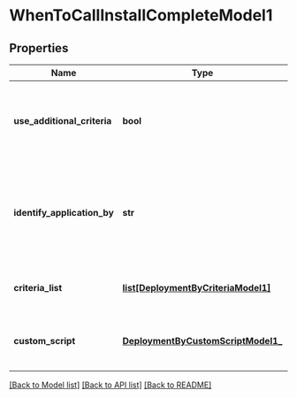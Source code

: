 # WhenToCallInstallCompleteModel1

## Properties
Name | Type | Description | Notes
------------ | ------------- | ------------- | -------------
**use_additional_criteria** | **bool** | Gets or sets a value indicating whether value indicating whether additional criteria has to be used or not. | [optional] 
**identify_application_by** | **str** | Gets or sets the way by which an application can be identified (Supported Values: DefiningCriteria &#x3D; 1, UsingCustomScript &#x3D; 2). | [optional] 
**criteria_list** | [**list[DeploymentByCriteriaModel1]**](DeploymentByCriteriaModel1.md) | Gets or sets the criteria configured to identify application. | [optional] 
**custom_script** | [**DeploymentByCustomScriptModel1_**](DeploymentByCustomScriptModel1_.md) | Gets or sets the custom script configured to identify application. | [optional] 

[[Back to Model list]](../README.md#documentation-for-models) [[Back to API list]](../README.md#documentation-for-api-endpoints) [[Back to README]](../README.md)



